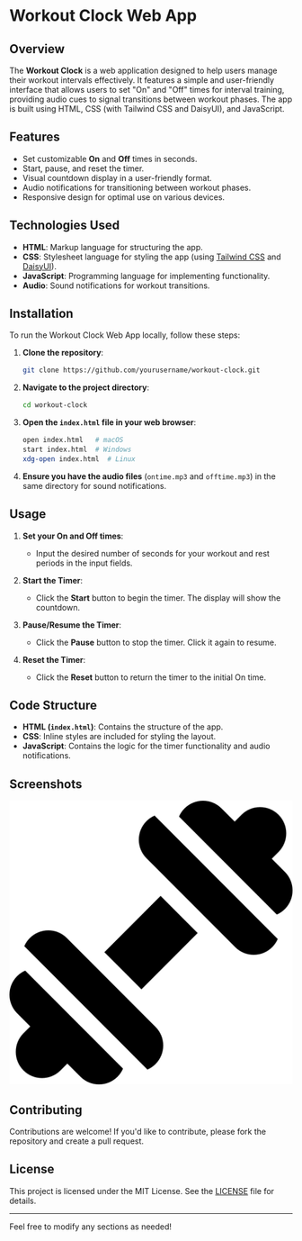 
# Workout Clock Web App

## Overview

The **Workout Clock** is a web application designed to help users manage their workout intervals effectively. It features a simple and user-friendly interface that allows users to set "On" and "Off" times for interval training, providing audio cues to signal transitions between workout phases. The app is built using HTML, CSS (with Tailwind CSS and DaisyUI), and JavaScript.

## Features

- Set customizable **On** and **Off** times in seconds.
- Start, pause, and reset the timer.
- Visual countdown display in a user-friendly format.
- Audio notifications for transitioning between workout phases.
- Responsive design for optimal use on various devices.

## Technologies Used

- **HTML**: Markup language for structuring the app.
- **CSS**: Stylesheet language for styling the app (using [Tailwind CSS](https://tailwindcss.com/) and [DaisyUI](https://daisyui.com/)).
- **JavaScript**: Programming language for implementing functionality.
- **Audio**: Sound notifications for workout transitions.

## Installation

To run the Workout Clock Web App locally, follow these steps:

1. **Clone the repository**:

   ```bash
   git clone https://github.com/yourusername/workout-clock.git
   ```

2. **Navigate to the project directory**:

   ```bash
   cd workout-clock
   ```

3. **Open the `index.html` file in your web browser**:

   ```bash
   open index.html   # macOS
   start index.html  # Windows
   xdg-open index.html  # Linux
   ```

4. **Ensure you have the audio files** (`ontime.mp3` and `offtime.mp3`) in the same directory for sound notifications.

## Usage

1. **Set your On and Off times**:
   - Input the desired number of seconds for your workout and rest periods in the input fields.

2. **Start the Timer**:
   - Click the **Start** button to begin the timer. The display will show the countdown.

3. **Pause/Resume the Timer**:
   - Click the **Pause** button to stop the timer. Click it again to resume.

4. **Reset the Timer**:
   - Click the **Reset** button to return the timer to the initial On time.

## Code Structure

- **HTML (`index.html`)**: Contains the structure of the app.
- **CSS**: Inline styles are included for styling the layout.
- **JavaScript**: Contains the logic for the timer functionality and audio notifications.

## Screenshots

![Workout Clock Screenshot](gym.png) <!-- Update with the actual path of the screenshot if available -->

## Contributing

Contributions are welcome! If you'd like to contribute, please fork the repository and create a pull request.

## License

This project is licensed under the MIT License. See the [LICENSE](LICENSE) file for details.

---

Feel free to modify any sections as needed!
